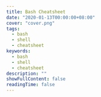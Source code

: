 ```yaml
---
title: Bash Cheatsheet
date: "2020-01-13T00:00:00+08:00"
cover: "cover.png"
tags: 
  - bash
  - shell
  - cheatsheet
keywords: 
  - bash
  - shell
  - cheatsheet
description: ""
showFullContent: false
readingTime: false
---
```

